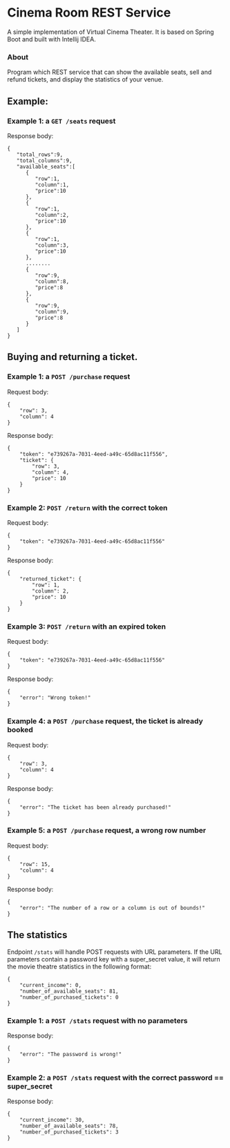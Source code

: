 # Cinema Room REST Service

A simple implementation of Virtual Cinema Theater. It is based on Spring Boot and built with Intellij IDEA.

### About
Program which REST service that can show the available seats, sell and refund tickets, and display the statistics of your venue.


## Example:
### Example 1: a ```GET /seats``` request
Response body:
```
{
   "total_rows":9,
   "total_columns":9,
   "available_seats":[
      {
         "row":1,
         "column":1,
         "price":10
      },
      {
         "row":1,
         "column":2,
         "price":10
      },
      {
         "row":1,
         "column":3,
         "price":10
      },
      ........
      {
         "row":9,
         "column":8,
         "price":8
      },
      {
         "row":9,
         "column":9,
         "price":8
      }
   ]
}
```

## Buying and returning a ticket.
### Example 1: a ```POST /purchase``` request
Request body:
```
{
    "row": 3,
    "column": 4
}
```

Response body:
```
{
    "token": "e739267a-7031-4eed-a49c-65d8ac11f556",
    "ticket": {
        "row": 3,
        "column": 4,
        "price": 10
    }
}
```

### Example 2: ```POST /return``` with the correct token
Request body:
```
{
    "token": "e739267a-7031-4eed-a49c-65d8ac11f556"
}
```

Response body:
```
{
    "returned_ticket": {
        "row": 1,
        "column": 2,
        "price": 10
    }
}
```

### Example 3: ```POST /return``` with an expired token

Request body:
```
{
    "token": "e739267a-7031-4eed-a49c-65d8ac11f556"
}
```
Response body:
```
{
    "error": "Wrong token!"
}
```

### Example 4: a ```POST /purchase``` request, the ticket is already booked

Request body:
```
{
    "row": 3,
    "column": 4
}
```
Response body:
```
{
    "error": "The ticket has been already purchased!"
}
```

### Example 5: a ```POST /purchase``` request, a wrong row number

Request body:
```
{
    "row": 15,
    "column": 4
}
```
Response body:
```
{
    "error": "The number of a row or a column is out of bounds!"
}
```
## The statistics 
Endpoint ```/stats``` will handle POST requests with URL parameters. If the URL parameters contain a password key with a super_secret value, it will return the movie theatre statistics in the following format:
```
{
    "current_income": 0,
    "number_of_available_seats": 81,
    "number_of_purchased_tickets": 0
}
```
### Example 1: a ```POST /stats``` request with no parameters

Response body:
```
{
    "error": "The password is wrong!"
}
```
### Example 2: a ```POST /stats``` request with the correct password == super_secret

Response body:
```
{
    "current_income": 30,
    "number_of_available_seats": 78,
    "number_of_purchased_tickets": 3
}
```
